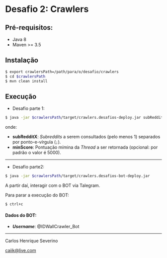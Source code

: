 # Desafio 2: Crawlers

## Pré-requisitos:
- Java 8
- Maven >= 3.5


## Instalação
```sh
$ export crawlersPath=/path/para/o/desafio/crawlers
$ cd $crawlersPath
$ mvn clean install
```


## Execução
 - Desafio parte 1:

```sh
$ java -jar $crawlersPath/target/crawlers.desafios-deploy.jar subReddit1[;suReddit2;subReddit3...] [minScore]
```

onde:
  - **subRedditX**: *Subreddits* a serem consultados (pelo menos 1) separados por ponto-e-vírgula (`;`).
  - **minScore**: Pontuação mímina da *Thread* a ser retornada (opcional: por padrão o valor é 5000).

---

- Desafio parte2:

```sh
$ java -jar $crawlersPath/target/crawlers.desafios-bot-deploy.jar
```
A partir daí, interagir com o BOT via Talegram.

Para parar a execução do BOT:

```sh
$ ctrl+c
```

#### Dados do BOT:
 - ***Username***: @IDWallCrawler_Bot


---

Carlos Henrique Severino

caiik@live.com
